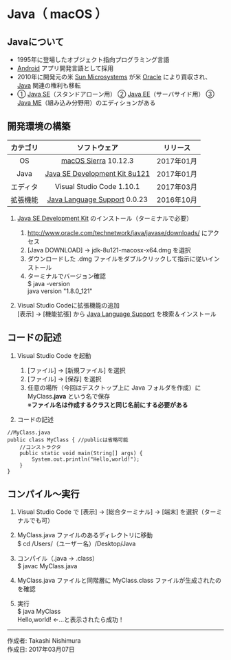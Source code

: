 # Java（ macOS ）

## Javaについて

* 1995年に登場したオブジェクト指向プログラミング言語
* [Android](https://ja.wikipedia.org/wiki/Android) アプリ開発言語として採用
* 2010年に開発元の米 [Sun Microsystems](http://bit.ly/2mySRXN) が米 [Oracle](http://bit.ly/2m5QRZU) により買収され、[Java](https://ja.wikipedia.org/wiki/Java) 関連の権利も移転
* ① [Java SE](http://bit.ly/1qWEkCh)（スタンドアローン用） ② [Java EE](http://bit.ly/2m11Mn2)（サーバサイド用） ③ [Java ME](http://bit.ly/2lODD2J)（組み込み分野用）のエディションがある

## 開発環境の構築

|カテゴリ|ソフトウェア|リリース|
|:--:|:--:|:--:|
|OS|[macOS Sierra](https://ja.wikipedia.org/wiki/MacOS_Sierra) 10.12.3|2017年01月|
|Java|[Java SE Development Kit 8u121](http://bit.ly/1lO1FSV)|2017年01月|
|エディタ|Visual Studio Code 1.10.1|2017年03月|
|拡張機能|[Java Language Support](http://bit.ly/2lj4bpb) 0.0.23|2016年10月|

1. [Java SE Development Kit](http://bit.ly/1lO1FSV) のインストール（ターミナルで必要）
    1. http://www.oracle.com/technetwork/java/javase/downloads/ にアクセス
    1. [Java DOWNLOAD] → jdk-8u121-macosx-x64.dmg を選択
    1. ダウンロードした .dmg ファイルをダブルクリックして指示に従いインストール
    1. ターミナルでバージョン確認  
    $ java -version  
    java version "1.8.0_121"

1. Visual Studio Codeに拡張機能の追加  
    [表示] → [機能拡張] から [Java Language Support](http://bit.ly/2lj4bpb) を検索＆インストール

## コードの記述

1. Visual Studio Code を起動
    1. [ファイル] → [新規ファイル] を選択
    1. [ファイル] → [保存] を選択
    1. 任意の場所（今回はデスクトップ上に Java フォルダを作成）に MyClass<b>.java</b> という名で保存  
    ※<b>ファイル名は作成するクラスと同じ名前にする必要がある</b>

1. コードの記述
```
//MyClass.java
public class MyClass { //publicは省略可能
    //コンストラクタ
    public static void main(String[] args) {
        System.out.println("Hello,world!");
    }
}
```

## コンパイル〜実行

1. Visual Studio Code で [表示] → [総合ターミナル] → [端末] を選択（ターミナルでも可）

1. MyClass.java ファイルのあるディレクトリに移動  
$ cd /Users/（ユーザー名）/Desktop/Java

1. コンパイル（.java → .class）  
$ javac MyClass.java

1. MyClass.java ファイルと同階層に MyClass.class ファイルが生成されたのを確認

1. 実行  
$ java MyClass  
Hello,world! ←…と表示されたら成功！

***
作成者: Takashi Nishimura  
作成日: 2017年03月07日